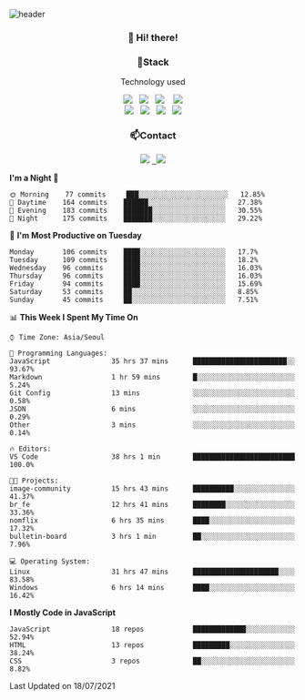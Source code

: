 ![header](https://capsule-render.vercel.app/api?type=waving&color=gradient&height=200&text=Che-ri&fontAlign=70&fontAlignY=40&animation=twinkling)

<h3 align="center">👋 Hi! there!</h3>

<h3 align="center">📌Stack</h3>
<p align="center">Technology used</p>
<div align="center"><img src="https://img.shields.io/badge/HTML5-e74c3c?style=flat-square&logo=HTML5&logoColor=white"></img> &nbsp <img src="https://img.shields.io/badge/CSS3-0A84FF?style=flat-square&logo=CSS3&logoColor=white"></img>  &nbsp <img src="https://img.shields.io/badge/SCSS-fd79a8?style=flat-square&logo=Sass&logoColor=white"/></a>&nbsp  &nbsp <img src="https://img.shields.io/badge/styled%2Dcomponents-DB7093?style=flat-square&logo=styled%2Dcomponents&logoColor=white"/></a>
<br><img src="https://img.shields.io/badge/JavaScript-FFCD11?style=flat-square&logo=JavaScript&logoColor=white"></img> &nbsp <img src="https://img.shields.io/badge/React-00BCF6?style=flat-square&logo=React&logoColor=white"></img> &nbsp <img src="https://img.shields.io/badge/Redux-764ABC?style=flat-square&logo=Redux&logoColor=white"/></a> &nbsp <img src="https://img.shields.io/badge/jQuery-3655FF?style=flat-square&logo=jQuery&logoColor=white"></img></div>

<h3 align="center">📫Contact</h3>
<div align="center"><a href="https://cheri.tistory.com/"><img src="https://img.shields.io/badge/Cheri-AD29B6?style=flat-square&logo=Tidal&logoColor=white"/></a> <a href="rnjs1135@gmail.com"> &nbsp <img src="https://img.shields.io/badge/Gmail-EA4335?style=flat-square&logo=Gmail&logoColor=white"/></a></div>

<!--START_SECTION:waka-->
**I'm a Night 🦉** 

```text
🌞 Morning    77 commits     ███░░░░░░░░░░░░░░░░░░░░░░   12.85% 
🌆 Daytime    164 commits    ██████░░░░░░░░░░░░░░░░░░░   27.38% 
🌃 Evening    183 commits    ███████░░░░░░░░░░░░░░░░░░   30.55% 
🌙 Night      175 commits    ███████░░░░░░░░░░░░░░░░░░   29.22%

```
📅 **I'm Most Productive on Tuesday** 

```text
Monday       106 commits    ████░░░░░░░░░░░░░░░░░░░░░   17.7% 
Tuesday      109 commits    ████░░░░░░░░░░░░░░░░░░░░░   18.2% 
Wednesday    96 commits     ████░░░░░░░░░░░░░░░░░░░░░   16.03% 
Thursday     96 commits     ████░░░░░░░░░░░░░░░░░░░░░   16.03% 
Friday       94 commits     ████░░░░░░░░░░░░░░░░░░░░░   15.69% 
Saturday     53 commits     ██░░░░░░░░░░░░░░░░░░░░░░░   8.85% 
Sunday       45 commits     ██░░░░░░░░░░░░░░░░░░░░░░░   7.51%

```


📊 **This Week I Spent My Time On** 

```text
⌚︎ Time Zone: Asia/Seoul

💬 Programming Languages: 
JavaScript               35 hrs 37 mins      ███████████████████████░░   93.67% 
Markdown                 1 hr 59 mins        █░░░░░░░░░░░░░░░░░░░░░░░░   5.24% 
Git Config               13 mins             ░░░░░░░░░░░░░░░░░░░░░░░░░   0.58% 
JSON                     6 mins              ░░░░░░░░░░░░░░░░░░░░░░░░░   0.29% 
Other                    3 mins              ░░░░░░░░░░░░░░░░░░░░░░░░░   0.14%

🔥 Editors: 
VS Code                  38 hrs 1 min        █████████████████████████   100.0%

🐱‍💻 Projects: 
image-community          15 hrs 43 mins      ██████████░░░░░░░░░░░░░░░   41.37% 
br_fe                    12 hrs 41 mins      ████████░░░░░░░░░░░░░░░░░   33.36% 
nomflix                  6 hrs 35 mins       ████░░░░░░░░░░░░░░░░░░░░░   17.32% 
bulletin-board           3 hrs 1 min         ██░░░░░░░░░░░░░░░░░░░░░░░   7.96%

💻 Operating System: 
Linux                    31 hrs 47 mins      █████████████████████░░░░   83.58% 
Windows                  6 hrs 14 mins       ████░░░░░░░░░░░░░░░░░░░░░   16.42%

```

**I Mostly Code in JavaScript** 

```text
JavaScript               18 repos            █████████████░░░░░░░░░░░░   52.94% 
HTML                     13 repos            █████████░░░░░░░░░░░░░░░░   38.24% 
CSS                      3 repos             ██░░░░░░░░░░░░░░░░░░░░░░░   8.82%

```



 Last Updated on 18/07/2021
<!--END_SECTION:waka-->
